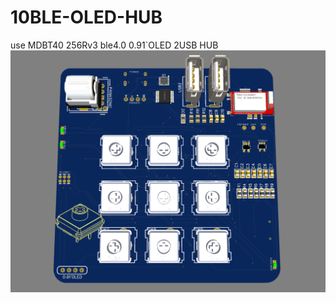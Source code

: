 # 10BLE-OLED-HUB
use MDBT40 256Rv3 ble4.0   0.91`OLED  2USB HUB
![10BLEOLEDHUB](https://github.com/haierwangwei2005/10BLE-OLED-HUB/blob/master/20200805140126.png)
